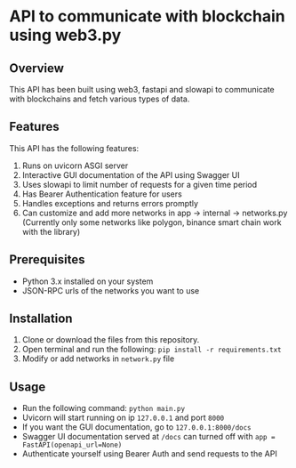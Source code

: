 # API to communicate with blockchain using web3.py

## Overview
This API has been built using web3, fastapi and slowapi to communicate with blockchains and fetch various types of data.

## Features
This API has the following features:
1. Runs on uvicorn ASGI server
2. Interactive GUI documentation of the API using Swagger UI
3. Uses slowapi to limit number of requests for a given time period
4. Has Bearer Authentication feature for users
5. Handles exceptions and returns errors promptly
6. Can customize and add more networks in app -> internal -> networks.py
   (Currently only some networks like polygon, binance smart chain work with the library)

## Prerequisites
- Python 3.x installed on your system
- JSON-RPC urls of the networks you want to use

## Installation
1. Clone or download the files from this repository.
2. Open terminal and run the following:
```pip install -r requirements.txt```
3. Modify or add networks in ``network.py`` file

## Usage
- Run the following command:
   ```python main.py```
- Uvicorn will start running on ip ``127.0.0.1`` and port ``8000``
- If you want the GUI documentation, go to ``127.0.0.1:8000/docs``
- Swagger UI documentation served at ``/docs`` can turned off with ``app = FastAPI(openapi_url=None)``
- Authenticate yourself using Bearer Auth and send requests to the API
